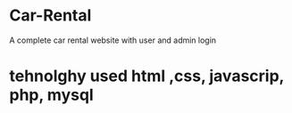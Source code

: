 # Car-Rental
A complete car rental website with user and admin login
# tehnolghy used html ,css, javascrip, php, mysql